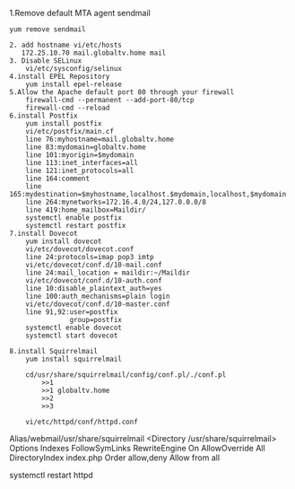1.Remove default MTA agent sendmail 

	yum remove sendmail
	
	2. add hostname vi/etc/hosts
	   172.25.10.70 mail.globaltv.home mail 
	3. Disable SELinux
		vi/etc/sysconfig/selinux
	4.install EPEL Repository
		yum install epel-release
	5.Allow the Apache default port 80 through your firewall 
		firewall-cmd --permanent --add-port-80/tcp
		firewall-cmd --reload
	6.install Postfix
		yum install postfix
		vi/etc/postfix/main.cf
		line 76:myhostname=mail.globaltv.home
		line 83:mydomain=globaltv.home
		line 101:myorigin=$mydomain
		line 113:inet_interfaces=all
		line 121:inet_protocols=all
		line 164:comment 
		line 165:mydestination=$myhostname,localhost.$mydomain,localhost,$mydomain
		line 264:mynetworks=172.16.4.0/24,127.0.0.0/8
		line 419:home_mailbox=Maildir/
		systemctl enable postfix
		systemctl restart postfix
	7.install Dovecot 
		yum install dovecot 
		vi/etc/dovecot/dovecot.conf
		line 24:protocols=imap pop3 imtp
		vi/etc/dovecot/conf.d/10-mail.conf
		line 24:mail_location = maildir:~/Maildir
		vi/etc/dovecot/conf.d/10-auth.conf
		line 10:disable_plaintext_auth=yes
		line 100:auth_mechanisms=plain login
		vi/etc/dovecot/conf.d/10-master.conf
		line 91,92:user=postfix
				   group=postfix
		systemctl enable dovecot
		systemctl start dovecot
		
	8.install Squirrelmail
		yum install squirrelmail 
		
		cd/usr/share/squirrelmail/config/conf.pl/./conf.pl
			>>1
			>>1 globaltv.home 
			>>2 
			>>3
			
		vi/etc/httpd/conf/httpd.conf
Alias/webmail/usr/share/squirrelmail
<Directory /usr/share/squirrelmail>
Options Indexes FollowSymLinks
RewriteEngine On
AllowOverride All
DirectoryIndex index.php
Order allow,deny
Allow from all
</Directory>

systemctl restart httpd
		
